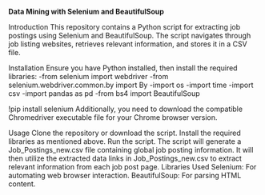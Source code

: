 
**Data Mining with Selenium and BeautifulSoup**

Introduction
This repository contains a Python script for extracting job postings using Selenium and BeautifulSoup. The script navigates through job listing websites, retrieves relevant information, and stores it in a CSV file.

Installation
Ensure you have Python installed, then install the required libraries:
-from selenium import webdriver
-from selenium.webdriver.common.by import By
-import os
-import time
-import csv
-import pandas as pd
-from bs4 import BeautifulSoup


!pip install selenium
Additionally, you need to download the compatible Chromedriver executable file for your Chrome browser version.

Usage
Clone the repository or download the script.
Install the required libraries as mentioned above.
Run the script.
The script will generate a Job_Postings_new.csv file containing global job posting information.
It will then utilize the extracted data links in Job_Postings_new.csv to extract relevant information from each job post page.
Libraries Used
Selenium: For automating web browser interaction.
BeautifulSoup: For parsing HTML content.
